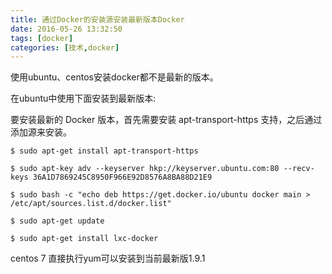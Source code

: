 ```yaml
---
title: 通过Docker的安装源安装最新版本Docker
date: 2016-05-26 13:32:50
tags: [docker]
categories: [技术,docker]
---
```


使用ubuntu、centos安装docker都不是最新的版本。

在ubuntu中使用下面安装到最新版本:

要安装最新的 Docker 版本，首先需要安装 apt-transport-https 支持，之后通过添加源来安装。

```
$ sudo apt-get install apt-transport-https

$ sudo apt-key adv --keyserver hkp://keyserver.ubuntu.com:80 --recv-keys 36A1D7869245C8950F966E92D8576A8BA88D21E9

$ sudo bash -c "echo deb https://get.docker.io/ubuntu docker main > /etc/apt/sources.list.d/docker.list"

$ sudo apt-get update

$ sudo apt-get install lxc-docker

```
centos 7 直接执行yum可以安装到当前最新版1.9.1